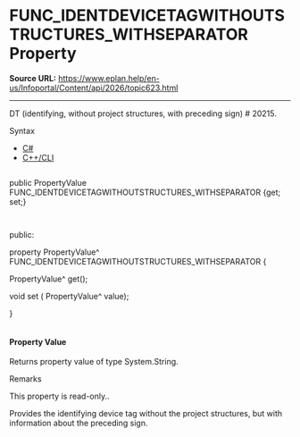 # FUNC_IDENTDEVICETAGWITHOUTSTRUCTURES_WITHSEPARATOR Property

**Source URL:** https://www.eplan.help/en-us/Infoportal/Content/api/2026/topic623.html

---

DT (identifying, without project structures, with preceding sign) # 20215.

Syntax

- [C#](#i-syntax-CS)
- [C++/CLI](#i-syntax-CPP2005)

```
```
public PropertyValue FUNC_IDENTDEVICETAGWITHOUTSTRUCTURES_WITHSEPARATOR {get; set;}
```
```

```
```
public:

property PropertyValue^ FUNC_IDENTDEVICETAGWITHOUTSTRUCTURES_WITHSEPARATOR {

   PropertyValue^ get();

   void set (    PropertyValue^ value);

}
```
```

#### Property Value

Returns property value of type System.String.

Remarks

This property is read-only..

Provides the identifying device tag without the project structures, but with information about the preceding sign.
